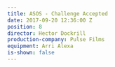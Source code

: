 ```yaml
---
title: ASOS - Challenge Accepted
date: 2017-09-20 12:36:00 Z
position: 8
director: Hector Dockrill
production-company: Pulse Films
equipment: Arri Alexa
is-shown: false
---
```


